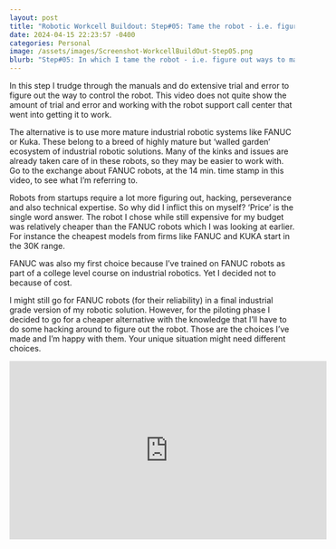 ```yaml
---
layout: post
title: "Robotic Workcell Buildout: Step#05: Tame the robot - i.e. figure out the ways to make the robot dance to my tunes"
date: 2024-04-15 22:23:57 -0400
categories: Personal
image: /assets/images/Screenshot-WorkcellBuildOut-Step05.png
blurb: "Step#05: In which I tame the robot - i.e. figure out ways to make the robot dance to my tunes..."
---
```

In this step I trudge through the manuals and do extensive trial and error to figure out the way to control the robot. This video does not quite show the amount of trial and error and working with the robot support call center that went into getting it to work.

The alternative is to use more mature industrial robotic systems like FANUC or Kuka. These belong to a breed of highly mature but ‘walled garden’ ecosystem of industrial robotic solutions. Many of the kinks and issues are already taken care of in these robots, so they may be easier to work with. Go to the exchange about FANUC robots, at the 14 min. time stamp in this video, to see what I’m referring to.

Robots from startups require a lot more figuring out, hacking, perseverance and also technical expertise. So why did I inflict this on myself? ‘Price’ is the single word answer. The robot I chose while still expensive for my budget was relatively cheaper than the FANUC robots which I was looking at earlier. For instance the cheapest models from firms like FANUC and KUKA start in the 30K range.

FANUC was also my first choice because I’ve trained on FANUC robots as part of a college level course on industrial robotics. Yet I decided not to because of cost.

I might still go for FANUC robots (for their reliability) in a final industrial grade version of my robotic solution. However, for the piloting phase I decided to go for a cheaper alternative with the knowledge that I’ll have to do some hacking around to figure out the robot. Those are the choices I’ve made and I’m happy with them. Your unique situation might need different choices.

<!-- Embed the YouTube video here -->
<div class="video-container">
<iframe width="560" height="315" src="https://www.youtube.com/embed/I38oKfu_7nI?si=kBC6A0czIj_lAlnx" title="YouTube video player" frameborder="0" allow="accelerometer; autoplay; clipboard-write; encrypted-media; gyroscope; picture-in-picture; web-share" referrerpolicy="strict-origin-when-cross-origin" allowfullscreen></iframe>
</div>

